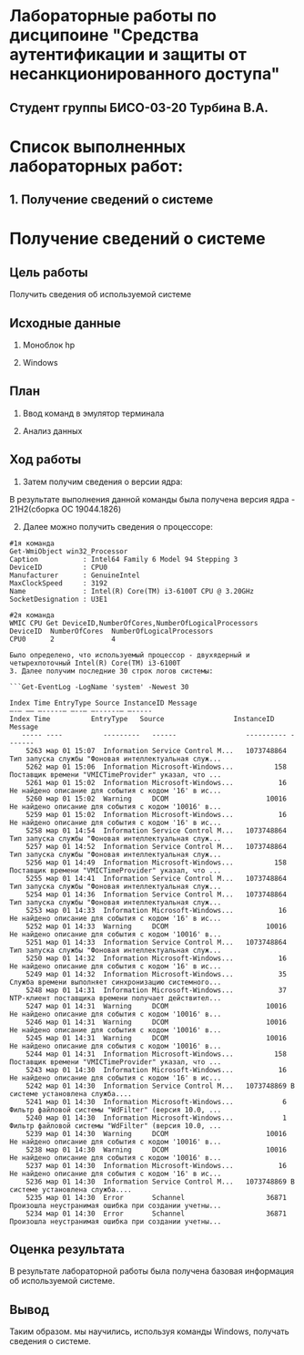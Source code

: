 # Лабораторные работы по дисципоине "Средства аутентификации и защиты от несанкционированного доступа"

## Студент группы БИСО-03-20 Турбина В.А.

# Список выполненных лабораторных работ:

## 1. Получение сведений о системе
# Получение сведений о системе

## Цель работы

Получить сведения об используемой системе

## Исходные данные

1. Моноблок hp

2. Windows

## План

1. Ввод команд в эмулятор терминала

2. Анализ данных

## Ход работы

1. Затем получим сведения о версии ядра:



В результате выполнения данной команды была получена версия ядра - 21H2(сборка ОС 19044.1826)

2. Далее можно получить сведения о процессоре:

```
#1я команда
Get-WmiObject win32_Processor
Caption           : Intel64 Family 6 Model 94 Stepping 3
DeviceID          : CPU0
Manufacturer      : GenuineIntel
MaxClockSpeed     : 3192
Name              : Intel(R) Core(TM) i3-6100T CPU @ 3.20GHz
SocketDesignation : U3E1

#2я команда
WMIC CPU Get DeviceID,NumberOfCores,NumberOfLogicalProcessors
DeviceID  NumberOfCores  NumberOfLogicalProcessors
CPU0      2              4

Было определено, что используемый процессор - двухядерный и четырехпоточный Intel(R) Core(TM) i3-6100T
3. Далее получим последние 30 строк логов системы:

```Get-EventLog -LogName 'system' -Newest 30

Index Time EntryType Source InstanceID Message
—-— —— —-----— —--— —------— —-----
Index Time          EntryType   Source                 InstanceID Message
   ----- ----          ---------   ------                 ---------- -------
    5263 мар 01 15:07  Information Service Control M...   1073748864 Тип запуска службы "Фоновая интеллектуальная служ...
    5262 мар 01 15:06  Information Microsoft-Windows...          158 Поставщик времени "VMICTimeProvider" указал, что ...
    5261 мар 01 15:02  Information Microsoft-Windows...           16 Не найдено описание для события с кодом '16' в ис...
    5260 мар 01 15:02  Warning     DCOM                        10016 Не найдено описание для события с кодом '10016' в...
    5259 мар 01 15:02  Information Microsoft-Windows...           16 Не найдено описание для события с кодом '16' в ис...
    5258 мар 01 14:54  Information Service Control M...   1073748864 Тип запуска службы "Фоновая интеллектуальная служ...
    5257 мар 01 14:52  Information Service Control M...   1073748864 Тип запуска службы "Фоновая интеллектуальная служ...
    5256 мар 01 14:49  Information Microsoft-Windows...          158 Поставщик времени "VMICTimeProvider" указал, что ...
    5255 мар 01 14:41  Information Service Control M...   1073748864 Тип запуска службы "Фоновая интеллектуальная служ...
    5254 мар 01 14:36  Information Service Control M...   1073748864 Тип запуска службы "Фоновая интеллектуальная служ...
    5253 мар 01 14:33  Information Microsoft-Windows...           16 Не найдено описание для события с кодом '16' в ис...
    5252 мар 01 14:33  Warning     DCOM                        10016 Не найдено описание для события с кодом '10016' в...
    5251 мар 01 14:33  Information Service Control M...   1073748864 Тип запуска службы "Фоновая интеллектуальная служ...
    5250 мар 01 14:32  Information Microsoft-Windows...           16 Не найдено описание для события с кодом '16' в ис...
    5249 мар 01 14:32  Information Microsoft-Windows...           35 Служба времени выполняет синхронизацию системного...
    5248 мар 01 14:31  Information Microsoft-Windows...           37 NTP-клиент поставщика времени получает действител...
    5247 мар 01 14:31  Warning     DCOM                        10016 Не найдено описание для события с кодом '10016' в...
    5246 мар 01 14:31  Warning     DCOM                        10016 Не найдено описание для события с кодом '10016' в...
    5245 мар 01 14:31  Warning     DCOM                        10016 Не найдено описание для события с кодом '10016' в...
    5244 мар 01 14:31  Information Microsoft-Windows...          158 Поставщик времени "VMICTimeProvider" указал, что ...
    5243 мар 01 14:30  Information Microsoft-Windows...           16 Не найдено описание для события с кодом '16' в ис...
    5242 мар 01 14:30  Information Service Control M...   1073748869 В системе установлена служба....
    5241 мар 01 14:30  Information Microsoft-Windows...            6 Фильтр файловой системы "WdFilter" (версия 10.0, ...
    5240 мар 01 14:30  Information Microsoft-Windows...            1 Фильтр файловой системы "WdFilter" (версия 10.0, ...
    5239 мар 01 14:30  Warning     DCOM                        10016 Не найдено описание для события с кодом '10016' в...
    5238 мар 01 14:30  Warning     DCOM                        10016 Не найдено описание для события с кодом '10016' в...
    5237 мар 01 14:30  Information Microsoft-Windows...           16 Не найдено описание для события с кодом '16' в ис...
    5236 мар 01 14:30  Information Service Control M...   1073748869 В системе установлена служба....
    5235 мар 01 14:30  Error       Schannel                    36871 Произошла неустранимая ошибка при создании учетны...
    5234 мар 01 14:30  Error       Schannel                    36871 Произошла неустранимая ошибка при создании учетны...
```

## Оценка результата

В результате лабораторной работы была получена базовая информация об используемой системе.

## Вывод

Таким образом. мы научились, используя команды Windows, получать сведения о системе.
